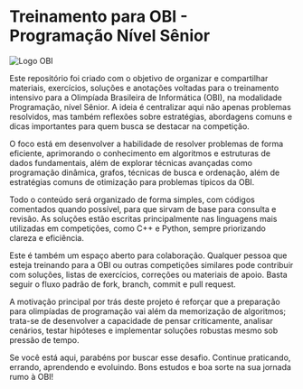 # Treinamento para OBI - Programação Nível Sênior

![Logo OBI](https://olimpiada.ic.unicamp.br/images/logo-obi.png)

Este repositório foi criado com o objetivo de organizar e compartilhar materiais, exercícios, soluções e anotações voltadas para o treinamento intensivo para a Olimpíada Brasileira de Informática (OBI), na modalidade Programação, nível Sênior. A ideia é centralizar aqui não apenas problemas resolvidos, mas também reflexões sobre estratégias, abordagens comuns e dicas importantes para quem busca se destacar na competição.

O foco está em desenvolver a habilidade de resolver problemas de forma eficiente, aprimorando o conhecimento em algoritmos e estruturas de dados fundamentais, além de explorar técnicas avançadas como programação dinâmica, grafos, técnicas de busca e ordenação, além de estratégias comuns de otimização para problemas típicos da OBI.

Todo o conteúdo será organizado de forma simples, com códigos comentados quando possível, para que sirvam de base para consulta e revisão. As soluções estão escritas principalmente nas linguagens mais utilizadas em competições, como C++ e Python, sempre priorizando clareza e eficiência.

Este é também um espaço aberto para colaboração. Qualquer pessoa que esteja treinando para a OBI ou outras competições similares pode contribuir com soluções, listas de exercícios, correções ou materiais de apoio. Basta seguir o fluxo padrão de fork, branch, commit e pull request.

A motivação principal por trás deste projeto é reforçar que a preparação para olimpíadas de programação vai além da memorização de algoritmos; trata-se de desenvolver a capacidade de pensar criticamente, analisar cenários, testar hipóteses e implementar soluções robustas mesmo sob pressão de tempo.

Se você está aqui, parabéns por buscar esse desafio. Continue praticando, errando, aprendendo e evoluindo. Bons estudos e boa sorte na sua jornada rumo à OBI!
